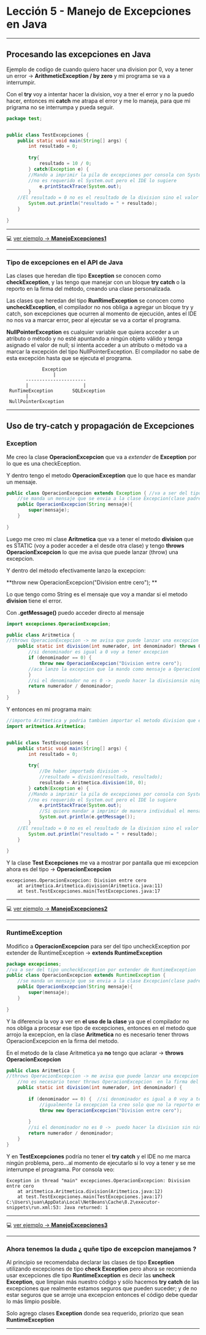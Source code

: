# Lección 5 - Manejo de Excepciones en Java

---

## Procesando las excepciones en Java

Ejemplo de codigo de cuando quiero hacer una division por 0, voy a tener un error -> **ArithmeticException / by zero** y mi programa se va a interrumpir.

Con el **try** voy a intentar hacer la division, voy a tner el error y no la puedo hacer, entonces mi **catch** me atrapa el error y me lo maneja, para que mi prigrama no se interrumpa y pueda seguir.

```JAVA
package test;


public class TestExcepciones {
    public static void main(String[] args) {
        int resultado = 0;
        
        try{
            resultado = 10 / 0;
        } catch(Exception e) {
        //Mando a imprimir la pila de excepciones por consola con System.out
        //no es requerido el System.out pero el IDE lo sugiere
            e.printStackTrace(System.out);
        }
    //El resultado = 0 no es el resultado de la division sino el valor de la variable
        System.out.println("resultado = " + resultado);
    }
    
}
```
---

💻 [ver ejemplo -> **ManejoExcepciones1**](https://github.com/eugenia1984/Universidad-Java-Udemy/tree/main/nivel2_leccion5_excepciones/ManejoExcepciones1)

---

### Tipo  de excepciones en el API de Java

Las clases que heredan dle tipo **Exception** se conocen como **checkException**, y las tengo que manejar con un bloque **try catch** o la reporto en la firma del método, creando una clase personalizada.

Las clases que heredan del tipo **RunRimeException** se conocen como **uncheckException**, el compilador no nos obliga a agregar un bloque try y catch, son excepciones que ocurren al momento de ejecución, antes el IDE no nos va a marcar error, peor al ejecutar se va a cortar el programa.

**NullPointerException** es cualquier variable que quiera acceder a un atributo o método y no esté apuntando a ningún objeto válido y tenga asignado el valor de null; si intenta acceder a un atributo o método va a marcar la excepción del tipo NullPointerException. El compilador no sabe de esta excepción hasta que se ejecuta el programa.

```
             Exception
                 |
       ----------------------
       |                    |
 RunTimeException       SQLException
       |
 NullPointerException
```

---

## Uso de try-catch y propagación de Excepciones


### Exception

Me creo la clase **OperacionExcepcion** que va a *extender* de **Exception** por lo que es una checkEception.

Y dentro tengo el metodo **OperacionException** que lo que hace es mandar un mensaje.

```JAVA
public class OperacionExcepcion extends Exception { //va a ser del tipo checkException
    //se manda un mensaje que se envia a la clase Excepcion(clase padre)
    public OperacionExcepcion(String mensaje){
        super(mensaje);
    }
    
}
```

Luego me creo mi clase **Aritmetica** que va a tener el metodo **division** que es STATIC (voy a poder acceder a el desde otra clase) y tengo **throws OperacionExcepcion** lo que me avisa que puede lanzar (throw) una excepcion.

Y dentro del método efectivamente lanzo la excepcion:

**throw new OperacionExcepcion("Division entre cero"); **

Lo que tengo como String es el mensaje que voy a mandar si el metodo **division** tiene el error.

Con **.getMessage()** puedo acceder directo al mensaje


```JAVA
import excepciones.OperacionExcepcion;

public class Aritmetica {
//throws OperacionExcepcion -> me avisa que puede lanzar una excepcion del tipo OperacionExcepcion
    public static int division(int numerador, int denominador) throws OperacionExcepcion{
        //si denominador es igual a 0 voy a tener excepcion
        if (denominador == 0) {
            throw new OperacionExcepcion("Division entre cero"); 
        //aca lanzo la excepcion que la mando como mensaje a OperacionExcepcion
        } 
        //si el denominador no es 0 ->  puedo hacer la divisionsin ningun problema
        return numerador / denominador;
    }
}
```

Y entonces en mi programa main:

```JAVA
//importo Aritmetica y podria tambien importar el metodo division que es estatico
import aritmetica.Aritmetica; 


public class TestExcepciones {
    public static void main(String[] args) {
        int resultado = 0;
        
        try{
            //De haber importado division ->
            //resultado = division(resultado, resultado);
            resultado = Aritmetica.division(10, 0);
        } catch(Exception e) {
        //Mando a imprimir la pila de excepciones por consola con System.out
        //no es requerido el System.out pero el IDE lo sugiere
            e.printStackTrace(System.out);
            //Si quiero mandar a imprimir de manera individual el mensaje uso getMessage
            System.out.println(e.getMessage());
        }
    //El resultado = 0 no es el resultado de la division sino el valor de la variable
        System.out.println("resultado = " + resultado);
    }
    
}
```

Y la clase **Test Excepciones** me va a mostrar por pantalla que mi excepcion ahora es del tipo -> **OperacionExcepcion**

```
excepciones.OperacionExcepcion: Division entre cero
	at aritmetica.Aritmetica.division(Aritmetica.java:11)
	at test.TestExcepciones.main(TestExcepciones.java:17
```

---

💻 [ver ejemplo -> **ManejoExcepciones2**](https://github.com/eugenia1984/Universidad-Java-Udemy/tree/main/nivel2_leccion5_excepciones/ManejoExcepciones2)

---

### RuntimeException

Modifico a **OperacionExcepcion** para ser del tipo uncheckException por extender de RuntimeException -> **extends RuntimeException**

```JAVA
package excepciones;
//va a ser del tipo uncheckException por extender de RuntimeException
public class OperacionExcepcion extends RuntimeException { 
    //se manda un mensaje que se envia a la clase Excepcion(clase padre)
    public OperacionExcepcion(String mensaje){
        super(mensaje);
    }
    
}
```

Y la diferencia la voy a ver en **el uso de la clase** ya que el compilador no nos obliga a procesar ese tipo de excepciones, entonces en el metodo que arrojo la excepcion, en la clase **Aritmetica** no es necesario tener throws OperacionExcepcion  en la firma del metodo.

En el metodo de la clase Aritmetica ya **no** tengo que aclarar -> **throws OperacionExcepcion**

```JAVA
public class Aritmetica {
//throws OperacionExcepcion -> me avisa que puede lanzar una excepcion del tipo OperacionExcepcion
    //no es necesario tener throws OperacionExcepcion  en la firma del metodo
    public static int division(int numerador, int denominador) {
        
        if (denominador == 0) {  //si denominador es igual a 0 voy a tener excepcion
            //igualmente la excepcion la creo solo que no la reporto en la firma dle metodo
            throw new OperacionExcepcion("Division entre cero"); 
        
        } 
        //si el denominador no es 0 ->  puedo hacer la division sin ningun problema
        return numerador / denominador;
    }
}
```


Y en **TestExcepciones** podría no tener el **try catch** y el IDE no me marca ningún problema, pero...al momento de ejecutarlo si lo voy a tener y se me interrumpe el proagrama.  Por consola veo:

```
Exception in thread "main" excepciones.OperacionExcepcion: Division entre cero
	at aritmetica.Aritmetica.division(Aritmetica.java:12)
	at test.TestExcepciones.main(TestExcepciones.java:17)
C:\Users\juan\AppData\Local\NetBeans\Cache\8.2\executor-snippets\run.xml:53: Java returned: 1
```

---

💻 [ver ejemplo -> **ManejoExcepciones3**](https://github.com/eugenia1984/Universidad-Java-Udemy/tree/main/nivel2_leccion5_excepciones/ManejoExcepciones3)

---

### Ahora tenemos la duda ¿ quñe tipo de excepcion manejamos ?

Al principio se recomendaba declarar las clases de tipo **Exception** utilizando excepciones de tipo **check Exception** pero ahora se recomienda usar excepciones dle tipo **RuntimeException** es decir las **uncheck Exception**, que limpian más nuestro código y sólo hacemos **try catch** de las excepciones que realmente estamos seguros que pueden suceder; y de no estar seguros que se arroje una excepcion entonces el código debe quedar lo más limpio posible.

Solo agrego clases **Exception** donde sea requerido, priorizo que sean **RuntimeException**

---



